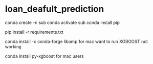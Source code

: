 # loan_deafult_prediction

conda create -n sub
conda activate sub
conda install pip

pip install -r requirements.txt

conda install -c conda-forge libomp for mac want to run XGBOOST not working

conda install py-xgboost for mac users